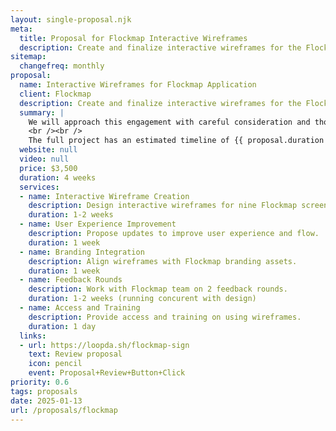```yaml
---
layout: single-proposal.njk
meta:
  title: Proposal for Flockmap Interactive Wireframes
  description: Create and finalize interactive wireframes for the Flockmap application in Figma.
sitemap:
  changefreq: monthly
proposal:
  name: Interactive Wireframes for Flockmap Application
  client: Flockmap
  description: Create and finalize interactive wireframes for the Flockmap application in Figma.
  summary: |
    We will approach this engagement with careful consideration and thoughtful execution, ensuring that every phase of the process is handled with precision and purpose. By following a structured timeline with clearly defined milestones, we will ensure progress remains aligned with your vision. The investment for this work can be found in <a href="{{ proposal.links[0].url }}" target="_blank" class="link plausible-event-name=Proposal+Sign+Link+Click">your proposal</a>. 
    <br /><br />
    The full project has an estimated timeline of {{ proposal.duration }} to deliver an effective outcome. Please feel free to read more <a href="/about" target="_blank" class="link plausible-event-name=Proposal+About+Link+Click">about us</a> or refer to our <a href="/faq" target="_blank" class="link plausible-event-name=Proposal+FAQ+Link+Click">commonly asked questions</a>.
  website: null
  video: null
  price: $3,500
  duration: 4 weeks
  services:
  - name: Interactive Wireframe Creation
    description: Design interactive wireframes for nine Flockmap screens.
    duration: 1-2 weeks
  - name: User Experience Improvement
    description: Propose updates to improve user experience and flow.
    duration: 1 week
  - name: Branding Integration
    description: Align wireframes with Flockmap branding assets.
    duration: 1 week
  - name: Feedback Rounds
    description: Work with Flockmap team on 2 feedback rounds.
    duration: 1-2 weeks (running concurent with design)
  - name: Access and Training
    description: Provide access and training on using wireframes.
    duration: 1 day
  links: 
  - url: https://loopda.sh/flockmap-sign
    text: Review proposal
    icon: pencil
    event: Proposal+Review+Button+Click
priority: 0.6
tags: proposals
date: 2025-01-13
url: /proposals/flockmap
---
```

